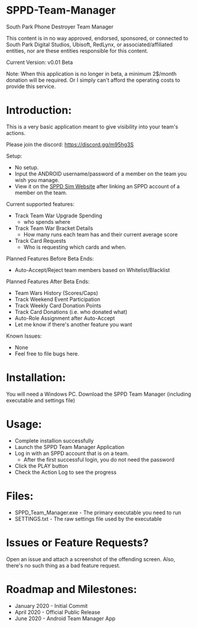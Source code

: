 # SPPD-Team-Manager
 
South Park Phone Destroyer Team Manager

This content is in no way approved, endorsed, sponsored, or connected to South Park Digital Studios, Ubisoft, RedLynx, or associated/affiliated entities, nor are these entities responsible for this content.

Current Version: v0.01 Beta

Note: When this application is no longer in beta, a minimum 2$/month donation will be required. Or I simply can't afford the operating costs to provide this service.

Introduction:
============
This is a very basic application meant to give visibility into your team's actions.

Please join the discord: https://discord.gg/m95hg3S

Setup:
  * No setup.
  * Input the ANDROID username/password of a member on the team you wish you manage.
  * View it on the [SPPD Sim Website](http://sppdreplay.ddns.net:8000) after linking an SPPD account of a member on the team.

Current supported features:
  * Track Team War Upgrade Spending
     * who spends where
  * Track Team War Bracket Details
     * How many runs each team has and their current average score
  * Track Card Requests
     * Who is requesting which cards and when.
     
Planned Features Before Beta Ends:
  * Auto-Accept/Reject team members based on Whitelist/Blacklist
  
Planned Features After Beta Ends:
  * Team Wars History (Scores/Caps)
  * Track Weekend Event Participation
  * Track Weekly Card Donation Points
  * Track Card Donations (i.e. who donated what)
  * Auto-Role Assignment after Auto-Accept
  * Let me know if there's another feature you want
  
Known Issues:
  * None
  * Feel free to file bugs here.


Installation:
==============
You will need a Windows PC.
Download the SPPD Team Manager (including executable and settings file)

Usage:
================================
  * Complete installion successfully
  * Launch the SPPD Team Manager Application
  * Log in with an SPPD account that is on a team.
     * After the first successful login, you do not need the password
  * Click the PLAY button
  * Check the Action Log to see the progress

Files:
============================================
  * SPPD_Team_Manager.exe 	- The primary executable you need to run
  * SETTINGS.txt	- The raw settings file used by the executable


Issues or Feature Requests?
============================================
Open an issue and attach a screenshot of the offending screen.
Also, there's no such thing as a bad feature request.


Roadmap and Milestones:
============================================
   * January 2020 - Initial Commit
   * April 2020 - Official Public Release
   * June 2020 - Android Team Manager App
